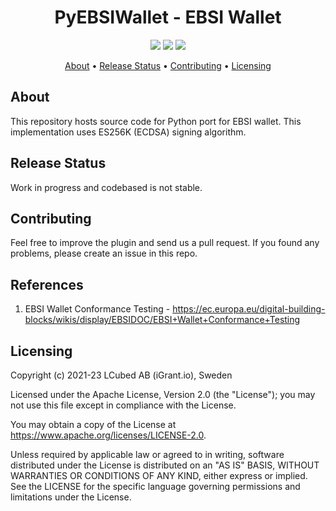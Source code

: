 <h1 align="center">
    PyEBSIWallet - EBSI Wallet
</h1>

<p align="center">
    <a href="/../../commits/" title="Last Commit"><img src="https://img.shields.io/github/last-commit/decentralised-dataexchange/ebsi-wallet?style=flat"></a>
    <a href="/../../issues" title="Open Issues"><img src="https://img.shields.io/github/issues/decentralised-dataexchange/ebsi-wallet?style=flat"></a>
    <a href="./LICENSE" title="License"><img src="https://img.shields.io/badge/License-Apache%202.0-green.svg?style=flat"></a>
</p>


<p align="center">
  <a href="#about">About</a> •
  <a href="#release-status">Release Status</a> •
  <a href="#contributing">Contributing</a> •
  <a href="#licensing">Licensing</a>
</p>

## About

This repository hosts source code for Python port for EBSI wallet. This implementation uses ES256K (ECDSA) signing algorithm. 

## Release Status

Work in progress and codebased is not stable.

## Contributing

Feel free to improve the plugin and send us a pull request. If you found any problems, please create an issue in this repo.

## References

1. EBSI Wallet Conformance Testing - https://ec.europa.eu/digital-building-blocks/wikis/display/EBSIDOC/EBSI+Wallet+Conformance+Testing

## Licensing
Copyright (c) 2021-23 LCubed AB (iGrant.io), Sweden

Licensed under the Apache License, Version 2.0 (the "License"); you may not use this file except in compliance with the License.

You may obtain a copy of the License at https://www.apache.org/licenses/LICENSE-2.0.

Unless required by applicable law or agreed to in writing, software distributed under the License is distributed on an "AS IS" BASIS, WITHOUT WARRANTIES OR CONDITIONS OF ANY KIND, either express or implied. See the LICENSE for the specific language governing permissions and limitations under the License.
